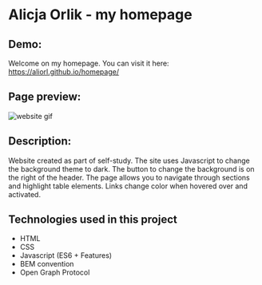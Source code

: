 # Alicja Orlik - my homepage

## Demo:

Welcome on my homepage. You can visit it here: https://aliorl.github.io/homepage/

## Page preview:

![website gif](https://media.giphy.com/media/9mmG9SaLwCuJw4jbmE/giphy.gif)

## Description:

Website created as part of self-study. The site uses Javascript to change the background theme to dark. The button to change the background is on the right of the header. The page allows you to navigate through sections and highlight table elements. Links change color when hovered over and activated.

## Technologies used in this project

- HTML
- CSS
- Javascript (ES6 + Features)
- BEM convention
- Open Graph Protocol
